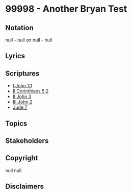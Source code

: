 # 99998 - Another Bryan Test

## Notation

null - null on null - null

## Lyrics


## Scriptures

- [I John 1:1](https://www.biblegateway.com/passage/?search=I%20John%201%3A1)
- [II Corinthians 5:2](https://www.biblegateway.com/passage/?search=II%20Corinthians%205%3A2)
- [II John 3](https://www.biblegateway.com/passage/?search=II%20John%203)
- [III John 2](https://www.biblegateway.com/passage/?search=III%20John%202)
- [Jude 7](https://www.biblegateway.com/passage/?search=Jude%207)

## Topics


## Stakeholders


## Copyright

null
null

## Disclaimers


